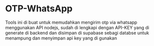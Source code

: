 # OTP-WhatsApp
Tools ini di buat untuk memudahkan mengirim otp via whatsapp menggunakan API nodejs, sudah di lengkapi dengan API-KEY yang di generate di backend dan disimpan di supabase sebagi databse untuk menampung dan menyimpan api key yang di gunakan
